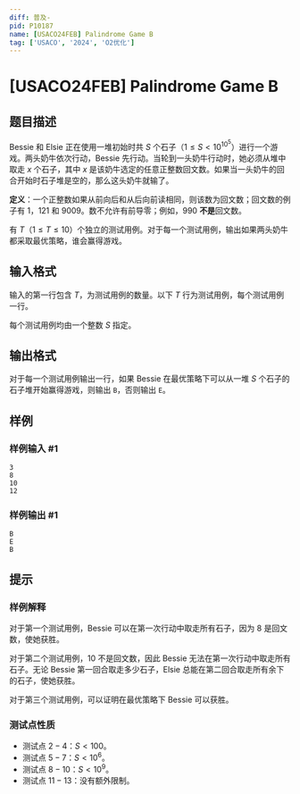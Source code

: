```yaml
---
diff: 普及-
pid: P10187
name: [USACO24FEB] Palindrome Game B
tag: ['USACO', '2024', 'O2优化']
---
```

# [USACO24FEB] Palindrome Game B
## 题目描述

Bessie 和 Elsie 正在使用一堆初始时共 $S$ 个石子（$1\le S<10^{10^5}$）进行一个游戏。两头奶牛依次行动，Bessie 先行动。当轮到一头奶牛行动时，她必须从堆中取走 $x$ 个石子，其中 $x$ 是该奶牛选定的任意正整数回文数。如果当一头奶牛的回合开始时石子堆是空的，那么这头奶牛就输了。

**定义**：一个正整数如果从前向后和从后向前读相同，则该数为回文数；回文数的例子有 $1$，$121$ 和 $9009$。数不允许有前导零；例如，$990$ **不是**回文数。

有 $T$（$1\le T\le 10$）个独立的测试用例。对于每一个测试用例，输出如果两头奶牛都采取最优策略，谁会赢得游戏。 
## 输入格式

输入的第一行包含 $T$，为测试用例的数量。以下 $T$ 行为测试用例，每个测试用例一行。

每个测试用例均由一个整数 $S$ 指定。 
## 输出格式

对于每一个测试用例输出一行，如果 Bessie 在最优策略下可以从一堆 $S$ 个石子的石子堆开始赢得游戏，则输出 `B`，否则输出 `E`。
## 样例

### 样例输入 #1
```
3
8
10
12
```
### 样例输出 #1
```
B
E
B
```
## 提示

### 样例解释

对于第一个测试用例，Bessie 可以在第一次行动中取走所有石子，因为 $8$ 是回文数，使她获胜。

对于第二个测试用例，$10$ 不是回文数，因此 Bessie 无法在第一次行动中取走所有石子。无论 Bessie 第一回合取走多少石子，Elsie 总能在第二回合取走所有余下的石子，使她获胜。

对于第三个测试用例，可以证明在最优策略下 Bessie 可以获胜。 

### 测试点性质

- 测试点 $2-4$：$S<100$。
- 测试点 $5-7$：$S<10^6$。
- 测试点 $8-10$：$S<10^9$。
- 测试点 $11-13$：没有额外限制。
